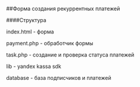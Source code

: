 ##Форма создания рекуррентных платежей

####Структура

index.html - форма

payment.php - обработчик формы

task.php - создание и проверка статуса платежей

lib - yandex kassa sdk

database - база подписчиков и платежей
